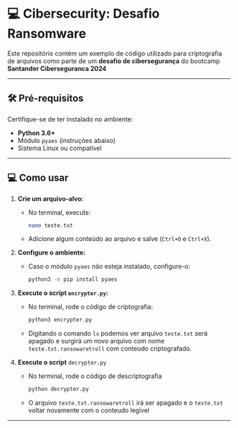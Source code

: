 # 💻 Cibersecurity: Desafio Ransomware  

Este repositório contém um exemplo de código utilizado para criptografia de arquivos como parte de um **desafio de cibersegurança** do bootcamp **Santander Ciberseguranca 2024**

---

## 🛠️ Pré-requisitos  
Certifique-se de ter instalado no ambiente:  
- **Python 3.6+**  
- Módulo `pyaes` (instruções abaixo)  
- Sistema Linux ou compatível  

---

## 💻 Como usar  
1. **Crie um arquivo-alvo:**  
   - No terminal, execute:  
     ```bash
     nano teste.txt
     ```  
   - Adicione algum conteúdo ao arquivo e salve (`Ctrl+O` e `Ctrl+X`).  

2. **Configure o ambiente:**  
   - Caso o módulo `pyaes` não esteja instalado, configure-o:  
     ```bash
     python3 -m pip install pyaes
     ```

3. **Execute o script `encrypter.py`:**  
   - No terminal, rode o código de criptografia:  
     ```bash
     python3 encrypter.py
     ```  
   - Digitando o comando `ls` podemos ver arquivo `teste.txt` será apagado e surgirá um novo arquivo com nome `teste.txt.ransowaretroll` com conteudo criptografado.  

4. **Execute o script** `decrypter.py`
   - No terminal, rode o código de descriptografia
     ```bash
     python decrypter.py
     ```
   - O arquivo `teste.txt.ransowaretroll` irá ser apagado e o `teste.txt` voltar novamente com o conteudo legível 
---


